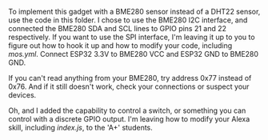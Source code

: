 To implement this gadget with a BME280 sensor instead of a DHT22 sensor, use the code in this folder.  I chose to use the BME280 I2C interface, and connected the BME280 SDA and SCL lines to GPIO pins 21 and 22 respectively.  If you want to use the SPI interface, I'm leaving it up to you to figure out how to hook it up and how to modify your code, including *mos.yml*.  Connect ESP32 3.3V to BME280 VCC and ESP32 GND to BME280 GND.

If you can't read anything from your BME280, try address 0x77 instead of 0x76.  And if it still doesn't work, check your connections or suspect your devices.

Oh, and I added the capability to control a switch, or something you can control with a discrete GPIO output.  I'm leaving how to modify your Alexa skill, including *index.js*, to the 'A+' students.

